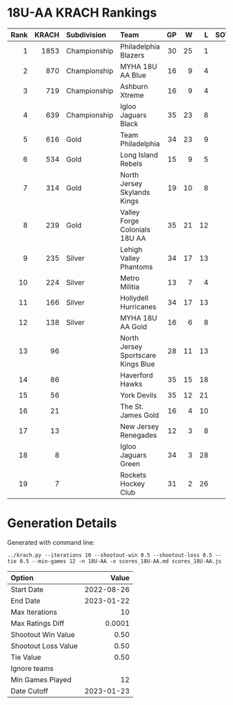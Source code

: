 # 18U-AA KRACH Rankings
Rank|KRACH|Subdivision|Team|GP|W|L|SOW|SOL|T|SoS
---:|---:|:---|:---|---:|---:|---:|---:|---:|---:|---:
1|1853|Championship|Philadelphia Blazers|30|25|1|2|2|0|412
2|870|Championship|MYHA 18U AA Blue|16|9|4|3|0|0|720
3|719|Championship|Ashburn Xtreme|16|9|4|3|0|0|594
4|639|Championship|Igloo Jaguars Black|35|23|8|0|4|0|403
5|616|Gold|Team Philadelphia|34|23|9|2|0|0|448
6|534|Gold|Long Island Rebels|15|9|5|1|0|0|459
7|314|Gold|North Jersey Skylands Kings|19|10|8|0|1|0|490
8|239|Gold|Valley Forge Colonials 18U AA|35|21|12|1|1|0|251
9|235|Silver|Lehigh Valley Phantoms|34|17|13|1|3|0|358
10|224|Silver|Metro Militia|13|7|4|2|0|0|209
11|166|Silver|Hollydell Hurricanes|34|17|13|2|2|0|196
12|138|Silver|MYHA 18U AA Gold|16|6|8|1|1|0|437
13|96||North Jersey Sportscare Kings Blue|28|11|13|2|2|0|223
14|86||Haverford Hawks|35|15|18|1|1|0|279
15|56||York Devils|35|12|21|1|1|0|299
16|21||The St. James Gold|16|4|10|0|2|0|98
17|13||New Jersey Renegades|12|3|8|1|0|0|123
18|8||Igloo Jaguars Green|34|3|28|1|2|0|173
19|7||Rockets Hockey Club|31|2|26|1|2|0|267
# Generation Details

Generated with command line:
```
../krach.py --iterations 10 --shootout-win 0.5 --shootout-loss 0.5 --tie 0.5 --min-games 12 -n 18U-AA -o scores_18U-AA.md scores_18U-AA.js
```

| Option | Value |
| :----- | ----: |
| Start Date | 2022-08-26 |
| End Date | 2023-01-22 |
| Max Iterations | 10 |
| Max Ratings Diff | 0.0001 |
| Shootout Win Value | 0.50 |
| Shootout Loss Value | 0.50 |
| Tie Value | 0.50 |
| Ignore teams |  |
| Min Games Played | 12 |
| Date Cutoff | 2023-01-23 |

